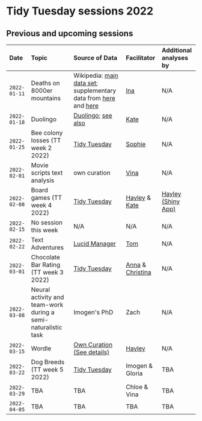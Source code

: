 # Tidy Tuesday sessions 2022

## Previous and upcoming sessions

| Date | Topic | Source of Data | Facilitator | Additional analyses by |
| :--- | :--- | :--- | :--- | :--- |
| `2022-01-11` | Deaths on 8000er mountains | Wikipedia: [main data set](https://en.wikipedia.org/wiki/List_of_deaths_on_eight-thousanders); supplementary data from [here](https://en.wikipedia.org/wiki/List_of_people_who_died_climbing_Mount_Everest) and [here](https://en.wikipedia.org/wiki/Eight-thousander) | [Ina](./2022-01-11/high_mountain_deaths_IBS.md) | N/A |
| `2022-01-18` | Duolingo | [Duolingo](https://docs.google.com/spreadsheets/d/1B_JFAT4W-XF5umi-ty1bHhrc8858Vi4AvwqziT9jF84/edit#gid=0); [see also](https://blog.duolingo.com/global-language-report-2020/) | [Kate](./2022-01-18/2022-01-18_duolingo_KR.md) | N/A |
| `2022-01-25` | Bee colony losses (TT week 2 2022) | [Tidy Tuesday](https://github.com/rfordatascience/tidytuesday/blob/master/data/2022/2022-01-11/readme.md) | [Sophie](./2022-01-25/2022-01-25_bee-colonies_SJ.md) | N/A |
| `2022-02-01` | Movie scripts text analysis | own curation | [Vina](./2022-02-01/2022-02-01_movie_script_analyses_VT.Rmd) | N/A |
| `2022-02-08` | Board games (TT week 4 2022) | [Tidy Tuesday](https://github.com/rfordatascience/tidytuesday/blob/master/data/2022/2022-01-25/readme.md) | [Hayley](./2022-02-08/HC/2022-02-08_board-games_HC.md) & [Kate](./2022-02-08/KR/2022-02-08_board-games_KR.md) | [Hayley (Shiny App)](./2022-02-08/HC/Game_Night_Assistant/app.R) |
| `2022-02-15` | No session this week | N/A | N/A | N/A |
| `2022-02-22` | Text Adventures | [Lucid Manager](https://lucidmanager.org/data-science/text-adventure/) | [Tom](./2022-02-22/2022-02-22_adventure_TD.R) | N/A |
| `2022-03-01` | Chocolate Bar Rating (TT week 3 2022) | [Tidy Tuesday](https://github.com/rfordatascience/tidytuesday/blob/master/data/2022/2022-01-18/readme.md) | [Anna](./2022-03-01/AA/2022-03-01_Chocolate_AA.md) & [Christina](./2022-03-01/CW/2022-03-01_chocolate_CW.md) | N/A |
| `2022-03-08` | Neural activity and team-work during a semi-naturalistic task | Imogen's PhD | Zach | N/A |
| `2022-03-15` | Wordle | [Own Curation](./2022-03-15/wordle_words.csv) [(See details)](./2022-03-15/wordle_data_HC.md) | [Hayley](./2022-03-15/2022-03-15_wordle_HC.md) | N/A |
| `2022-03-22` | Dog Breeds (TT week 5 2022) | [Tidy Tuesday](https://github.com/rfordatascience/tidytuesday/blob/master/data/2022/2022-02-01/readme.md) | Imogen & Gloria | TBA |
| `2022-03-29` | TBA | TBA | Chloe & Vina | TBA |
| `2022-04-05` | TBA | TBA | TBA | TBA |
